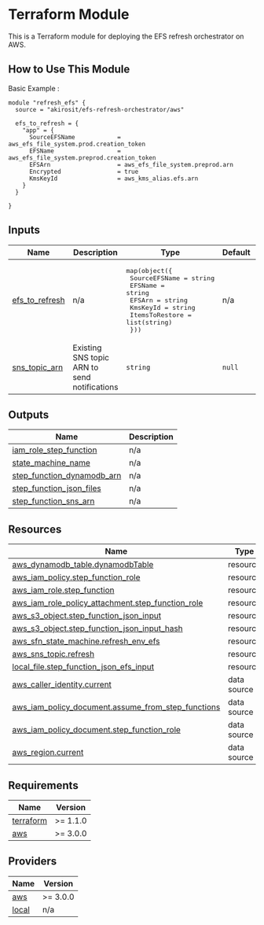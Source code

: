 # Terraform Module 

This is a Terraform module for deploying the EFS refresh orchestrator on AWS.

## How to Use This Module

Basic Example :

```hcl
module "refresh_efs" {
  source = "akirosit/efs-refresh-orchestrator/aws"

  efs_to_refresh = {
    "app" = {
      SourceEFSName            = aws_efs_file_system.prod.creation_token
      EFSName                  = aws_efs_file_system.preprod.creation_token
      EFSArn                   = aws_efs_file_system.preprod.arn
      Encrypted                = true
      KmsKeyId                 = aws_kms_alias.efs.arn
    }
  }

}
```

## Inputs

| Name | Description | Type | Default | Required |
|------|-------------|------|---------|:--------:|
| <a name="input_efs_to_refresh"></a> [efs\_to\_refresh](#input\_efs\_to\_refresh) | n/a | <pre>map(object({<br>    SourceEFSName  = string<br>    EFSName        = string<br>    EFSArn         = string<br>    KmsKeyId       = string<br>    ItemsToRestore = list(string)<br>  }))</pre> | n/a | yes |
| <a name="input_sns_topic_arn"></a> [sns\_topic\_arn](#input\_sns\_topic\_arn) | Existing SNS topic ARN to send notifications | `string` | `null` | no |

## Outputs

| Name | Description |
|------|-------------|
| <a name="output_iam_role_step_function"></a> [iam\_role\_step\_function](#output\_iam\_role\_step\_function) | n/a |
| <a name="output_state_machine_name"></a> [state\_machine\_name](#output\_state\_machine\_name) | n/a |
| <a name="output_step_function_dynamodb_arn"></a> [step\_function\_dynamodb\_arn](#output\_step\_function\_dynamodb\_arn) | n/a |
| <a name="output_step_function_json_files"></a> [step\_function\_json\_files](#output\_step\_function\_json\_files) | n/a |
| <a name="output_step_function_sns_arn"></a> [step\_function\_sns\_arn](#output\_step\_function\_sns\_arn) | n/a |

## Resources

| Name | Type |
|------|------|
| [aws_dynamodb_table.dynamodbTable](https://registry.terraform.io/providers/hashicorp/aws/latest/docs/resources/dynamodb_table) | resource |
| [aws_iam_policy.step_function_role](https://registry.terraform.io/providers/hashicorp/aws/latest/docs/resources/iam_policy) | resource |
| [aws_iam_role.step_function](https://registry.terraform.io/providers/hashicorp/aws/latest/docs/resources/iam_role) | resource |
| [aws_iam_role_policy_attachment.step_function_role](https://registry.terraform.io/providers/hashicorp/aws/latest/docs/resources/iam_role_policy_attachment) | resource |
| [aws_s3_object.step_function_json_input](https://registry.terraform.io/providers/hashicorp/aws/latest/docs/resources/s3_object) | resource |
| [aws_s3_object.step_function_json_input_hash](https://registry.terraform.io/providers/hashicorp/aws/latest/docs/resources/s3_object) | resource |
| [aws_sfn_state_machine.refresh_env_efs](https://registry.terraform.io/providers/hashicorp/aws/latest/docs/resources/sfn_state_machine) | resource |
| [aws_sns_topic.refresh](https://registry.terraform.io/providers/hashicorp/aws/latest/docs/resources/sns_topic) | resource |
| [local_file.step_function_json_efs_input](https://registry.terraform.io/providers/hashicorp/local/latest/docs/resources/file) | resource |
| [aws_caller_identity.current](https://registry.terraform.io/providers/hashicorp/aws/latest/docs/data-sources/caller_identity) | data source |
| [aws_iam_policy_document.assume_from_step_functions](https://registry.terraform.io/providers/hashicorp/aws/latest/docs/data-sources/iam_policy_document) | data source |
| [aws_iam_policy_document.step_function_role](https://registry.terraform.io/providers/hashicorp/aws/latest/docs/data-sources/iam_policy_document) | data source |
| [aws_region.current](https://registry.terraform.io/providers/hashicorp/aws/latest/docs/data-sources/region) | data source |

## Requirements

| Name | Version |
|------|---------|
| <a name="requirement_terraform"></a> [terraform](#requirement\_terraform) | >= 1.1.0 |
| <a name="requirement_aws"></a> [aws](#requirement\_aws) | >= 3.0.0 |

## Providers

| Name | Version |
|------|---------|
| <a name="provider_aws"></a> [aws](#provider\_aws) | >= 3.0.0 |
| <a name="provider_local"></a> [local](#provider\_local) | n/a |

